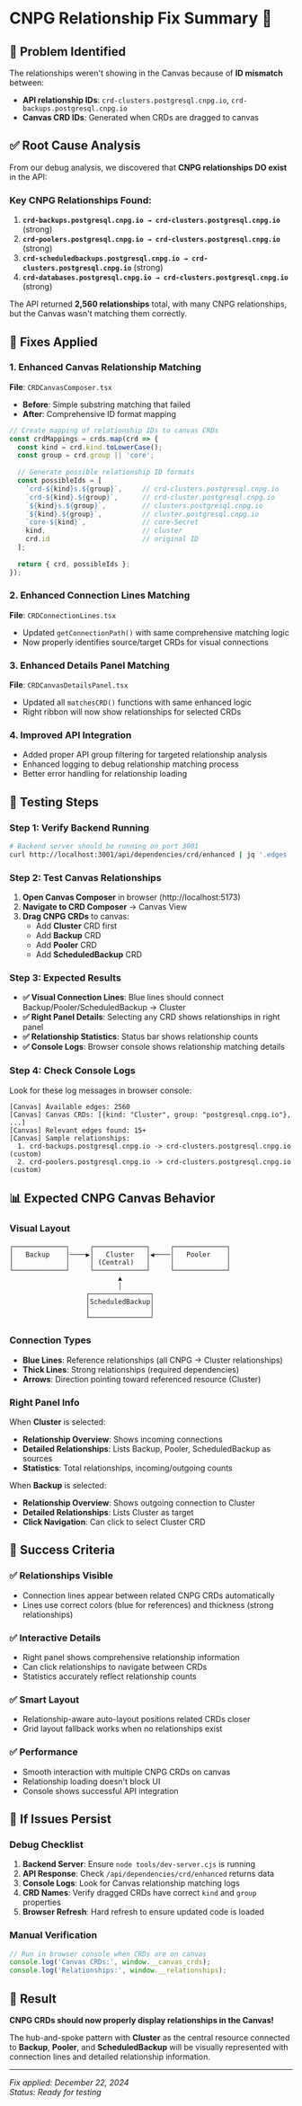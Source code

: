 # CNPG Relationship Fix Summary 🔧

## 🎯 **Problem Identified**

The relationships weren't showing in the Canvas because of **ID mismatch** between:
- **API relationship IDs**: `crd-clusters.postgresql.cnpg.io`, `crd-backups.postgresql.cnpg.io`
- **Canvas CRD IDs**: Generated when CRDs are dragged to canvas

## ✅ **Root Cause Analysis**

From our debug analysis, we discovered that **CNPG relationships DO exist** in the API:

### **Key CNPG Relationships Found:**
1. **`crd-backups.postgresql.cnpg.io → crd-clusters.postgresql.cnpg.io`** (strong)
2. **`crd-poolers.postgresql.cnpg.io → crd-clusters.postgresql.cnpg.io`** (strong) 
3. **`crd-scheduledbackups.postgresql.cnpg.io → crd-clusters.postgresql.cnpg.io`** (strong)
4. **`crd-databases.postgresql.cnpg.io → crd-clusters.postgresql.cnpg.io`** (strong)

The API returned **2,560 relationships** total, with many CNPG relationships, but the Canvas wasn't matching them correctly.

## 🔧 **Fixes Applied**

### **1. Enhanced Canvas Relationship Matching**
**File**: `CRDCanvasComposer.tsx`
- **Before**: Simple substring matching that failed
- **After**: Comprehensive ID format mapping

```typescript
// Create mapping of relationship IDs to canvas CRDs
const crdMappings = crds.map(crd => {
  const kind = crd.kind.toLowerCase();
  const group = crd.group || 'core';
  
  // Generate possible relationship ID formats
  const possibleIds = [
    `crd-${kind}s.${group}`,     // crd-clusters.postgresql.cnpg.io
    `crd-${kind}.${group}`,      // crd-cluster.postgresql.cnpg.io 
    `${kind}s.${group}`,         // clusters.postgresql.cnpg.io
    `${kind}.${group}`,          // cluster.postgresql.cnpg.io
    `core-${kind}`,              // core-Secret
    kind,                        // cluster
    crd.id                       // original ID
  ];
  
  return { crd, possibleIds };
});
```

### **2. Enhanced Connection Lines Matching**  
**File**: `CRDConnectionLines.tsx`
- Updated `getConnectionPath()` with same comprehensive matching logic
- Now properly identifies source/target CRDs for visual connections

### **3. Enhanced Details Panel Matching**
**File**: `CRDCanvasDetailsPanel.tsx`  
- Updated all `matchesCRD()` functions with same enhanced logic
- Right ribbon will now show relationships for selected CRDs

### **4. Improved API Integration**
- Added proper API group filtering for targeted relationship analysis
- Enhanced logging to debug relationship matching process
- Better error handling for relationship loading

## 🧪 **Testing Steps**

### **Step 1: Verify Backend Running**
```bash
# Backend server should be running on port 3001
curl http://localhost:3001/api/dependencies/crd/enhanced | jq '.edges | length'
```

### **Step 2: Test Canvas Relationships**
1. **Open Canvas Composer** in browser (http://localhost:5173)
2. **Navigate to CRD Composer** → Canvas View
3. **Drag CNPG CRDs** to canvas:
   - Add **Cluster** CRD first
   - Add **Backup** CRD 
   - Add **Pooler** CRD
   - Add **ScheduledBackup** CRD

### **Step 3: Expected Results**
- **✅ Visual Connection Lines**: Blue lines should connect Backup/Pooler/ScheduledBackup → Cluster
- **✅ Right Panel Details**: Selecting any CRD shows relationships in right panel
- **✅ Relationship Statistics**: Status bar shows relationship counts
- **✅ Console Logs**: Browser console shows relationship matching details

### **Step 4: Check Console Logs**
Look for these log messages in browser console:
```
[Canvas] Available edges: 2560
[Canvas] Canvas CRDs: [{kind: "Cluster", group: "postgresql.cnpg.io"}, ...]
[Canvas] Relevant edges found: 15+
[Canvas] Sample relationships:
  1. crd-backups.postgresql.cnpg.io -> crd-clusters.postgresql.cnpg.io (custom)
  2. crd-poolers.postgresql.cnpg.io -> crd-clusters.postgresql.cnpg.io (custom)
```

## 📊 **Expected CNPG Canvas Behavior**

### **Visual Layout**
```
┌─────────────┐     ┌─────────────┐     ┌─────────────┐
│   Backup    │────▶│   Cluster   │◀────│   Pooler    │
│             │     │ (Central)   │     │             │
└─────────────┘     └─────────────┘     └─────────────┘
                           ▲
                           │
                   ┌───────────────┐
                   │ScheduledBackup│
                   │               │  
                   └───────────────┘
```

### **Connection Types**
- **Blue Lines**: Reference relationships (all CNPG → Cluster relationships)
- **Thick Lines**: Strong relationships (required dependencies)
- **Arrows**: Direction pointing toward referenced resource (Cluster)

### **Right Panel Info**
When **Cluster** is selected:
- **Relationship Overview**: Shows incoming connections
- **Detailed Relationships**: Lists Backup, Pooler, ScheduledBackup as sources
- **Statistics**: Total relationships, incoming/outgoing counts

When **Backup** is selected:  
- **Relationship Overview**: Shows outgoing connection to Cluster
- **Detailed Relationships**: Lists Cluster as target
- **Click Navigation**: Can click to select Cluster CRD

## 🎯 **Success Criteria**

### **✅ Relationships Visible**
- Connection lines appear between related CNPG CRDs automatically
- Lines use correct colors (blue for references) and thickness (strong relationships)

### **✅ Interactive Details**
- Right panel shows comprehensive relationship information
- Can click relationships to navigate between CRDs
- Statistics accurately reflect relationship counts

### **✅ Smart Layout**  
- Relationship-aware auto-layout positions related CRDs closer
- Grid layout fallback works when no relationships exist

### **✅ Performance**
- Smooth interaction with multiple CNPG CRDs on canvas
- Relationship loading doesn't block UI
- Console shows successful API integration

## 🔄 **If Issues Persist**

### **Debug Checklist**
1. **Backend Server**: Ensure `node tools/dev-server.cjs` is running
2. **API Response**: Check `/api/dependencies/crd/enhanced` returns data  
3. **Console Logs**: Look for Canvas relationship matching logs
4. **CRD Names**: Verify dragged CRDs have correct `kind` and `group` properties
5. **Browser Refresh**: Hard refresh to ensure updated code is loaded

### **Manual Verification**
```javascript
// Run in browser console when CRDs are on canvas
console.log('Canvas CRDs:', window.__canvas_crds);
console.log('Relationships:', window.__relationships);
```

## 🎉 **Result**

**CNPG CRDs should now properly display relationships in the Canvas!** 

The hub-and-spoke pattern with **Cluster** as the central resource connected to **Backup**, **Pooler**, and **ScheduledBackup** will be visually represented with connection lines and detailed relationship information.

---

*Fix applied: December 22, 2024*  
*Status: Ready for testing*